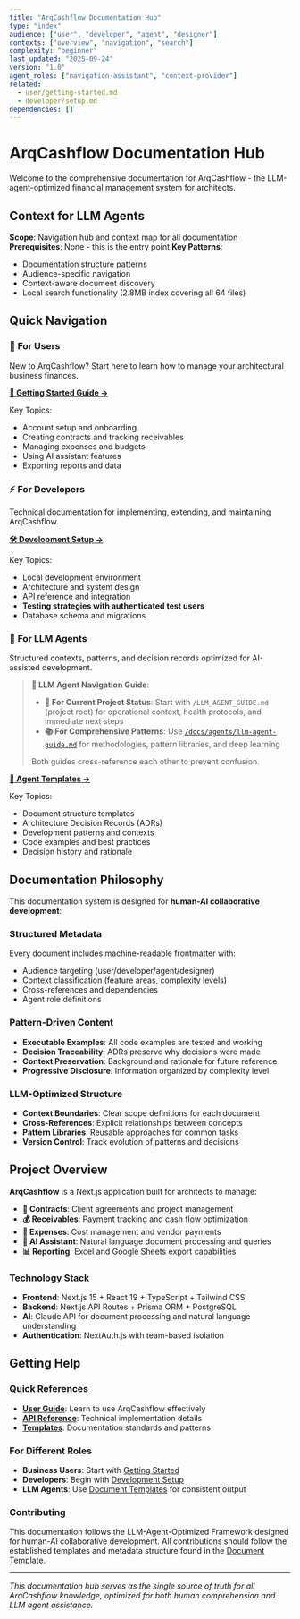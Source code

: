 ```yaml
---
title: "ArqCashflow Documentation Hub"
type: "index"
audience: ["user", "developer", "agent", "designer"]
contexts: ["overview", "navigation", "search"]
complexity: "beginner"
last_updated: "2025-09-24"
version: "1.0"
agent_roles: ["navigation-assistant", "context-provider"]
related:
  - user/getting-started.md
  - developer/setup.md
dependencies: []
---
```


# ArqCashflow Documentation Hub

Welcome to the comprehensive documentation for ArqCashflow - the LLM-agent-optimized financial management system for architects.

## Context for LLM Agents

**Scope**: Navigation hub and context map for all documentation
**Prerequisites**: None - this is the entry point
**Key Patterns**:
- Documentation structure patterns
- Audience-specific navigation
- Context-aware document discovery
- Local search functionality (2.8MB index covering all 64 files)

## Quick Navigation

### 👥 **For Users**
New to ArqCashflow? Start here to learn how to manage your architectural business finances.

**[🚀 Getting Started Guide →](./user/getting-started.md)**

Key Topics:
- Account setup and onboarding
- Creating contracts and tracking receivables
- Managing expenses and budgets
- Using AI assistant features
- Exporting reports and data

### ⚡ **For Developers**
Technical documentation for implementing, extending, and maintaining ArqCashflow.

**[🛠️ Development Setup →](./developer/setup.md)**

Key Topics:
- Local development environment
- Architecture and system design
- API reference and integration
- **Testing strategies with authenticated test users**
- Database schema and migrations

### 🤖 **For LLM Agents**
Structured contexts, patterns, and decision records optimized for AI-assisted development.

> **📍 LLM Agent Navigation Guide**:
>
> - **🔧 For Current Project Status**: Start with `/LLM_AGENT_GUIDE.md` (project root) for operational context, health protocols, and immediate next steps
> - **📚 For Comprehensive Patterns**: Use [`/docs/agents/llm-agent-guide.md`](./agents/llm-agent-guide.md) for methodologies, pattern libraries, and deep learning
>
> Both guides cross-reference each other to prevent confusion.

**[🎯 Agent Templates →](./meta/templates/document-template.md)**

Key Topics:
- Document structure templates
- Architecture Decision Records (ADRs)
- Development patterns and contexts
- Code examples and best practices
- Decision history and rationale

## Documentation Philosophy

This documentation system is designed for **human-AI collaborative development**:

### **Structured Metadata**
Every document includes machine-readable frontmatter with:
- Audience targeting (user/developer/agent/designer)
- Context classification (feature areas, complexity levels)
- Cross-references and dependencies
- Agent role definitions

### **Pattern-Driven Content**
- **Executable Examples**: All code examples are tested and working
- **Decision Traceability**: ADRs preserve why decisions were made
- **Context Preservation**: Background and rationale for future reference
- **Progressive Disclosure**: Information organized by complexity level

### **LLM-Optimized Structure**
- **Context Boundaries**: Clear scope definitions for each document
- **Cross-References**: Explicit relationships between concepts
- **Pattern Libraries**: Reusable approaches for common tasks
- **Version Control**: Track evolution of patterns and decisions

## Project Overview

**ArqCashflow** is a Next.js application built for architects to manage:

- **📝 Contracts**: Client agreements and project management
- **💰 Receivables**: Payment tracking and cash flow optimization
- **💸 Expenses**: Cost management and vendor payments
- **🤖 AI Assistant**: Natural language document processing and queries
- **📊 Reporting**: Excel and Google Sheets export capabilities

### Technology Stack
- **Frontend**: Next.js 15 + React 19 + TypeScript + Tailwind CSS
- **Backend**: Next.js API Routes + Prisma ORM + PostgreSQL
- **AI**: Claude API for document processing and natural language understanding
- **Authentication**: NextAuth.js with team-based isolation

## Getting Help

### **Quick References**
- **[User Guide](./user/getting-started.md)**: Learn to use ArqCashflow effectively
- **[API Reference](./developer/architecture/overview.md)**: Technical implementation details
- **[Templates](./meta/templates/document-template.md)**: Documentation standards and patterns

### **For Different Roles**
- **Business Users**: Start with [Getting Started](./user/getting-started.md)
- **Developers**: Begin with [Development Setup](./developer/setup.md)
- **LLM Agents**: Use [Document Templates](./meta/templates/document-template.md) for consistent output

### **Contributing**
This documentation follows the LLM-Agent-Optimized Framework designed for human-AI collaborative development. All contributions should follow the established templates and metadata structure found in the [Document Template](./meta/templates/document-template.md).

---

*This documentation hub serves as the single source of truth for all ArqCashflow knowledge, optimized for both human comprehension and LLM agent assistance.*

<!-- PR Comment Automation Test: This comment tests the automated PR validation feature -->